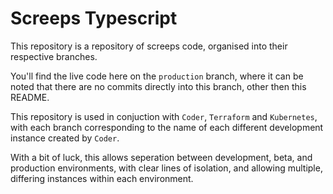 # Screeps Typescript

This repository is a repository of screeps code, organised into their respective branches.

You'll find the live code here on the `production` branch, where it can be noted that there are no commits directly into this branch, other then this README.

This repository is used in conjuction with `Coder`, `Terraform` and `Kubernetes`, with each branch corresponding to the name of each different development instance created by `Coder`.

With a bit of luck, this allows seperation between development, beta, and production environments, with clear lines of isolation, and allowing multiple, differing instances within each environment.
